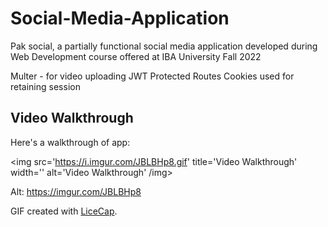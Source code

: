 # Social-Media-Application
Pak social, a partially functional social media application developed during Web Development course offered at IBA University Fall 2022

Multer - for video uploading
JWT Protected Routes
Cookies used for retaining session


## Video Walkthrough

Here's a walkthrough of app:

<img src='https://i.imgur.com/JBLBHp8.gif' title='Video Walkthrough' width='' alt='Video Walkthrough' /img>

Alt: https://imgur.com/JBLBHp8




GIF created with [LiceCap](http://www.cockos.com/licecap/).
   
 

